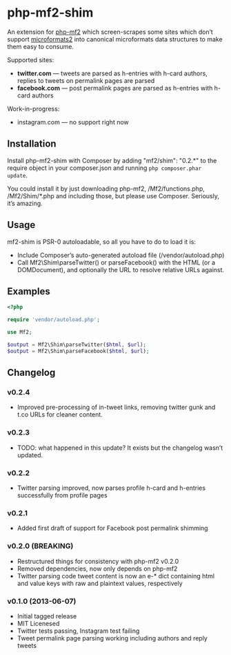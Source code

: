 php-mf2-shim
============

An extension for [php-mf2](https://github.com/indieweb/php-mf2) which screen-scrapes some sites which don’t support [microformats2](http://microformats.org/wiki/microformats2) into canonical microformats data structures to make them easy to consume.

Supported sites:

* **twitter.com** — tweets are parsed as h-entries with h-card authors, replies to tweets on permalink pages are parsed
* **facebook.com** — post permalink pages are parsed as h-entries with h-card authors

Work-in-progress:

* instagram.com — no support right now

## Installation

Install php-mf2-shim with Composer by adding "mf2/shim": "0.2.*" to the require object in your composer.json and running `php composer.phar update`.

You could install it by just downloading php-mf2, /Mf2/functions.php, /Mf2/Shim/*.php and including those, but please use Composer. Seriously, it’s amazing.

## Usage

mf2-shim is PSR-0 autoloadable, so all you have to do to load it is:

* Include Composer’s auto-generated autoload file (/vendor/autoload.php)
* Call Mf2\Shim\parseTwitter() or parseFacebook() with the HTML (or a DOMDocument), and optionally the URL to resolve relative URLs against.

## Examples

```php
<?php

require 'vendor/autoload.php';

use Mf2;

$output = Mf2\Shim\parseTwitter($html, $url);
$output = Mf2\Shim\parseFacebook($html, $url);

```

## Changelog

### v0.2.4

* Improved pre-processing of in-tweet links, removing twitter gunk and t.co URLs for cleaner content.

### v0.2.3
* TODO: what happened in this update? It exists but the changelog wasn’t updated.

### v0.2.2

* Twitter parsing improved, now parses profile h-card and h-entries successfully from profile pages

### v0.2.1

* Added first draft of support for Facebook post permalink shimming

### v0.2.0 (BREAKING)

* Restructured things for consistency with php-mf2 v0.2.0
* Removed dependencies, now only depends on php-mf2
* Twitter parsing code tweet content is now an e-* dict containing html and value keys with raw and plaintext values, respectively

### v0.1.0 (2013-06-07)

* Initial tagged release
* MIT Licenesed
* Twitter tests passing, Instagram test failing
* Tweet permalink page parsing working including authors and reply tweets
